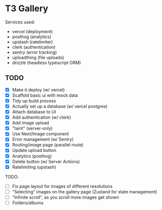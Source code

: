 # T3 Gallery 

Services used:
- vercel (deployment)
- posthog (analytics)
- upstash (ratelimiter)
- clerk (authentication)
- sentry (error tracking)
- uploadthing (file uploads)
- drizzle (headless typescript ORM)

## TODO

- [x] Make it deploy (w/ vercel)
- [x] Scaffold basic ui with mock data
- [x] Tidy up build process
- [x] Actually set up a database (w/ vercel postgres)
- [x] Attach database to UI
- [x] Add authentication (w/ clerk)
- [x] Add image upload
- [x] "taint" (server-only)
- [x] Use Next/Image component
- [x] Error management (w/ Sentry)
- [x] Routing/image page (parallel route)
- [x] Update upload button
- [x] Analytics (posthog)
- [x] Delete button (w/ Server Actions)
- [x] Ratelimiting (upstash)

TODO:
- [ ] Fix page layout for images of different resolutions
- [ ] "Selecting" images on the gallery page (Zustand for state management)
- [ ] "Infinite scroll", as you scroll more images get shown
- [ ] Folders/albums